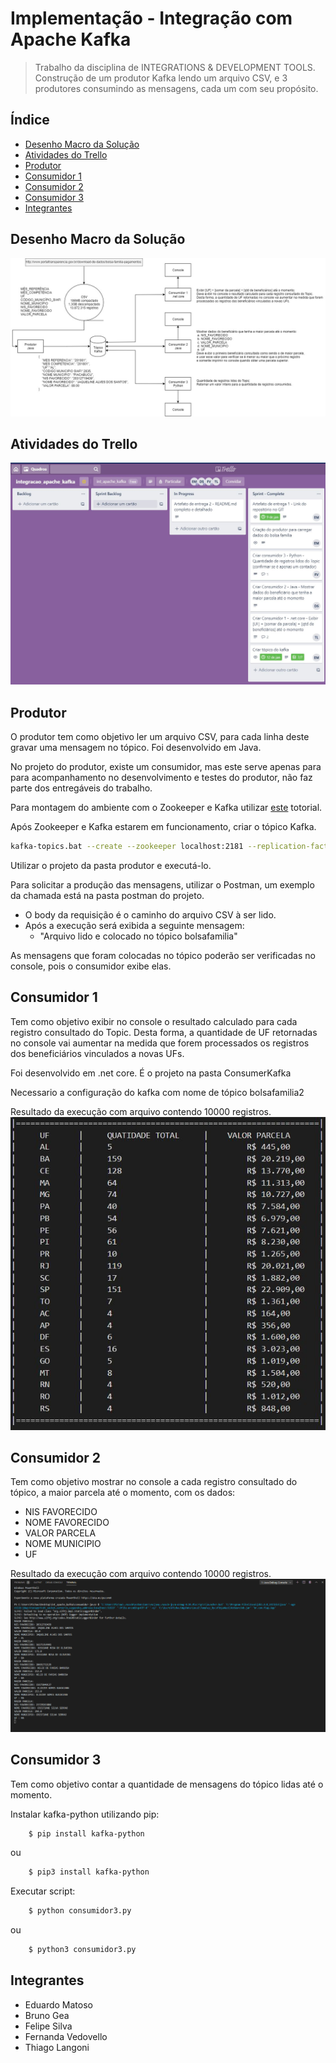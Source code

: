 # Implementação - Integração com Apache Kafka
> Trabalho da disciplina de INTEGRATIONS & DEVELOPMENT TOOLS. Construção de um produtor Kafka lendo um arquivo CSV, e 3 produtores consumindo as mensagens, cada um com seu propósito.

## Índice
* [Desenho Macro da Solução](#Desenho%20Macro%20da%20Solução)
* [Atividades do Trello](#Atividades%20do%20Trello)
* [Produtor](#produtor)
* [Consumidor 1](#consumidor%201)
* [Consumidor 2](#consumidor%202)
* [Consumidor 3](#consumidor%203)
* [Integrantes](#integrantes)


## Desenho Macro da Solução
![Visao Macro](./img/VisaoMacro.jpg)

## Atividades do Trello
![Atividades Trello](./img/Trello.jpg)

## Produtor

O produtor tem como objetivo ler um arquivo CSV, para cada linha deste gravar uma mensagem no tópico. Foi desenvolvido em Java.

No projeto do produtor, existe um consumidor, mas este serve apenas para para acompanhamento no desenvolvimento e testes do produtor, não faz parte dos entregáveis do trabalho.

Para montagem do ambiente com o Zookeeper e Kafka utilizar [este](https://towardsdatascience.com/running-zookeeper-kafka-on-windows-10-14fc70dcc771) totorial.

Após Zookeeper e Kafka estarem em funcionamento, criar o tópico Kafka.

```bash
kafka-topics.bat --create --zookeeper localhost:2181 --replication-factor 1 --partitions 1 --topic bolsafamilia2
```
Utilizar o projeto da pasta produtor e executá-lo.

Para solicitar a produção das mensagens, utilizar o Postman, um exemplo da chamada está na pasta postman do projeto.
* O body da requisição é o caminho do arquivo CSV à ser lido.
* Após a execução será exibida a seguinte mensagem:
    * "Arquivo lido e colocado no tópico bolsafamilia"

As mensagens que foram colocadas no tópico poderão ser verificadas no console, pois o consumidor exibe elas.


## Consumidor 1
Tem como objetivo exibir no console o resultado calculado para cada registro consultado do Topic. Desta forma, a quantidade de UF retornadas no console vai aumentar na medida que forem processados os registros dos beneficiários vinculados a novas UFs. 

Foi desenvolvido em .net core. É o projeto na pasta ConsumerKafka

Necessario a configuração do kafka com nome de tópico bolsafamilia2

Resultado da execução com arquivo contendo 10000 registros.
![Resultado Consumidor 1](./img/ResultadoConsumidor1.jpg)


## Consumidor 2
Tem como objetivo mostrar no console a cada registro consultado do tópico, a maior parcela até o momento, com os dados:
* NIS FAVORECIDO 
* NOME FAVORECIDO 
* VALOR PARCELA 
* NOME MUNICIPIO 
* UF  

Resultado da execução com arquivo contendo 10000 registros.
![Resultado Consumidor 1](./img/ResultadoConsumidor2.png)

## Consumidor 3
Tem como objetivo contar a quantidade de mensagens do tópico lidas até o momento.

Instalar kafka-python utilizando pip:
```bash
    $ pip install kafka-python
```
ou
```bash
    $ pip3 install kafka-python
```
Executar script:
```bash
    $ python consumidor3.py
```
ou
```bash
    $ python3 consumidor3.py
```

## Integrantes
* Eduardo Matoso
* Bruno Gea
* Felipe Silva
* Fernanda Vedovello
* Thiago Langoni